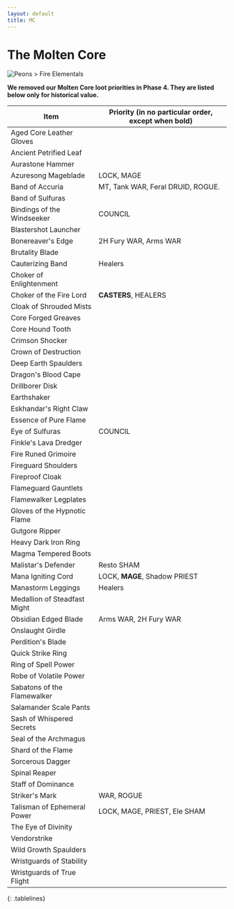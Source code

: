 ```yaml
---
layout: default
title: MC
---
```


# The Molten Core

![Peons > Fire Elementals]({{site.baseurl}}/assets/rag.png)

**We removed our Molten Core loot priorities in Phase 4. They are listed below only for historical value.**

| Item                         | Priority (in no particular order, except when bold) |
| ---------------------------- | --------------------------------------------------- |
| Aged Core Leather Gloves     |                                                     |
| Ancient Petrified Leaf       |                                                     |
| Aurastone Hammer             |                                                     |
| Azuresong Mageblade          | LOCK, MAGE                                          |
| Band of Accuria              | MT, Tank WAR, Feral DRUID, ROGUE.                   |
| Band of Sulfuras             |                                                     |
| Bindings of the Windseeker   | COUNCIL                                             |
| Blastershot Launcher         |                                                     |
| Bonereaver's Edge            | 2H Fury WAR, Arms WAR                               |
| Brutality Blade              |                                                     |
| Cauterizing Band             | Healers                                             |
| Choker of Enlightenment      |                                                     |
| Choker of the Fire Lord      | **CASTERS**, HEALERS                                |
| Cloak of Shrouded Mists      |                                                     |
| Core Forged Greaves          |                                                     |
| Core Hound Tooth             |                                                     |
| Crimson Shocker              |                                                     |
| Crown of Destruction         |                                                     |
| Deep Earth Spaulders         |                                                     |
| Dragon's Blood Cape          |                                                     |
| Drillborer Disk              |                                                     |
| Earthshaker                  |                                                     |
| Eskhandar's Right Claw       |                                                     |
| Essence of Pure Flame        |                                                     |
| Eye of Sulfuras              | COUNCIL                                             |
| Finkle's Lava Dredger        |                                                     |
| Fire Runed Grimoire          |                                                     |
| Fireguard Shoulders          |                                                     |
| Fireproof Cloak              |                                                     |
| Flameguard Gauntlets         |                                                     |
| Flamewalker Legplates        |                                                     |
| Gloves of the Hypnotic Flame |                                                     |
| Gutgore Ripper               |                                                     |
| Heavy Dark Iron Ring         |                                                     |
| Magma Tempered Boots         |                                                     |
| Malistar's Defender          | Resto SHAM                                          |
| Mana Igniting Cord           | LOCK, **MAGE**, Shadow PRIEST                       |
| Manastorm Leggings           | Healers                                             |
| Medallion of Steadfast Might |                                                     |
| Obsidian Edged Blade         | Arms WAR, 2H Fury WAR                               |
| Onslaught Girdle             |                                                     |
| Perdition's Blade            |                                                     |
| Quick Strike Ring            |                                                     |
| Ring of Spell Power          |                                                     |
| Robe of Volatile Power       |                                                     |
| Sabatons of the Flamewalker  |                                                     |
| Salamander Scale Pants       |                                                     |
| Sash of Whispered Secrets    |                                                     |
| Seal of the Archmagus        |                                                     |
| Shard of the Flame           |                                                     |
| Sorcerous Dagger             |                                                     |
| Spinal Reaper                |                                                     |
| Staff of Dominance           |                                                     |
| Striker's Mark               | WAR, ROGUE                                          |
| Talisman of Ephemeral Power  | LOCK, MAGE, PRIEST, Ele SHAM                        |
| The Eye of Divinity          |                                                     |
| Vendorstrike                 |                                                     |
| Wild Growth Spaulders        |                                                     |
| Wristguards of Stability     |                                                     |
| Wristguards of True Flight   |                                                     |

{: .tablelines}
